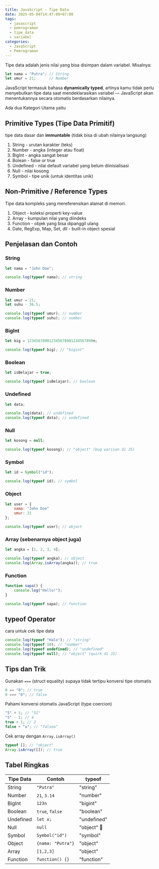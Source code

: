 ```yaml
---
title: JavaScript - Tipe Data
date: 2025-05-04T14:47:09+07:00
tags:
  - javascript
  - pemrograman
  - tipe_data
  - variabel
categories:
  - JavaScript
  - Pemrograman
---
```


Tipe data adalah jenis nilai yang bisa disimpan dalam variabel. Misalnya:

```js
let nama = "Putra"; // String 
let umur = 21;      // Number
```

JavaScript termasuk bahasa **dynamically typed**, artinya kamu tidak perlu menyebutkan tipe data saat mendeklarasikan variabel — JavaScript akan menentukannya secara otomatis berdasarkan nilainya.

Ada dua Kategori Utama yaitu

## Primitive Types (Tipe Data Primitif)

tipe data dasar dan **immuntable** (tidak bisa di ubah nilainya langsung)

1. String - urutan karakter (teks)
2. Number - angka (integer atau float)
3. BigInt - angka sangat besar
4. Bolean - false or true
5. Undefined - nilai default variabel yang belum diinisialisasi
6. Null - nilai kosong
7. Symbol - tipe unik (untuk identitas unik)

## Non-Primitive / Reference Types

Tipe data kompleks yang mereferensikan alamat di memori.

1. Object - koleksi properti key-value
2. Array - kumpulan nilai yang diindeks
3. Function - objek yang bisa dipanggil ulang
4. Date, RegExp, Map, Set, dll - built-in object spesial

## Penjelasan dan Contoh

### String

```js
let nama = "John Doe";

console.log(typeof nama); // string
```

### Number

```js
let umur = 21;
let suhu - 36.5;

console.log(typeof umur); // number
console.log(typeof suhu); // number
```

### BigInt

```js
let big = 123456789012345678901234567890n;

console.log(typeof big); // "bigint"
```

### Boolean

```js
let isBelajar = true;

console.log(typeof isBelajar); // boolean
```

### Undefined

```js
let data;

console.log(data); // undefined
console.log(typeof data); // undefined
```

### Null

```js
let kosong = null;

console.log(typeof kosong); // "object" (bug warisan di JS)
```

### Symbol

```js
let id = Symbol("id");

console.log(typeof id); // symbol
```

### Object

```js
let user = {
	nama: "John Doe"
	umur: 21
};

console.log(typeof user); // object
```

### Array (sebenarnya object juga)

```js
let angka = [1, 2, 3, 4];

console.log(typeof angka); // object
console.log(Array.isArray(angka)); // true
```

### Function

```js
function sapa() {
	console.log("Hello!");
}

console.log(typeof sapa); // function
```

## typeof Operator

cara untuk cek tipe data

```js
console.log(typeof "Halo"); // "string"
console.log(typeof 10); // "number"
console.log(typeof undefined); // "undefined"
console.log(typeof null); // "object" (quirk di JS)
```

## Tips dan Trik

Gunakan `===` (struct equality) supaya tidak tertipu konversi tipe otomatis

```js
0 == "0"; // true
0 === "0"; // false
```

Pahami konversi otomatis JavaScript (type coercion)

```js
"5" + 1; // "51"
"5" - 1; // 4
true + 1; // 2
false + "a"; // "falsea"
```

Cek array dengan `Array.isArray()`

```js
typeof []; // "object"
Array.isArray([]); // true
```

## Tabel Ringkas

| Tipe Data | Contoh            | typeof      |
| --------- | ----------------- | ----------- |
| String    | `"Putra"`         | "string"    |
| Number    | `21`, `3.14`      | "number"    |
| BigInt    | `123n`            | "bigint"    |
| Boolean   | `true`, `false`   | "boolean"   |
| Undefined | `let x;`          | "undefined" |
| Null      | `null`            | "object" 🐞 |
| Symbol    | `Symbol("id")`    | "symbol"    |
| Object    | `{nama: "Putra"}` | "object"    |
| Array     | `[1,2,3]`         | "object"    |
| Function  | `function() {}`   | "function"  |

